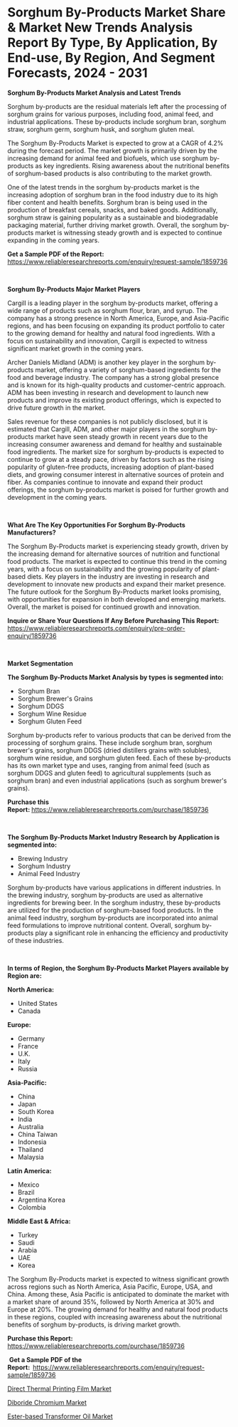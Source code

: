 <p><h1>Sorghum By-Products Market Share & Market New Trends Analysis Report By Type, By Application, By End-use, By Region, And Segment Forecasts, 2024 - 2031</h1></p><p><strong>Sorghum By-Products Market Analysis and Latest Trends</strong></p>
<p><p>Sorghum by-products are the residual materials left after the processing of sorghum grains for various purposes, including food, animal feed, and industrial applications. These by-products include sorghum bran, sorghum straw, sorghum germ, sorghum husk, and sorghum gluten meal.</p><p>The Sorghum By-Products Market is expected to grow at a CAGR of 4.2% during the forecast period. The market growth is primarily driven by the increasing demand for animal feed and biofuels, which use sorghum by-products as key ingredients. Rising awareness about the nutritional benefits of sorghum-based products is also contributing to the market growth.</p><p>One of the latest trends in the sorghum by-products market is the increasing adoption of sorghum bran in the food industry due to its high fiber content and health benefits. Sorghum bran is being used in the production of breakfast cereals, snacks, and baked goods. Additionally, sorghum straw is gaining popularity as a sustainable and biodegradable packaging material, further driving market growth. Overall, the sorghum by-products market is witnessing steady growth and is expected to continue expanding in the coming years.</p></p>
<p><strong>Get a Sample PDF of the Report:&nbsp;</strong> <a href="https://www.reliableresearchreports.com/enquiry/request-sample/1859736">https://www.reliableresearchreports.com/enquiry/request-sample/1859736</a></p>
<p>&nbsp;</p>
<p><strong>Sorghum By-Products Major Market Players</strong></p>
<p><p>Cargill is a leading player in the sorghum by-products market, offering a wide range of products such as sorghum flour, bran, and syrup. The company has a strong presence in North America, Europe, and Asia-Pacific regions, and has been focusing on expanding its product portfolio to cater to the growing demand for healthy and natural food ingredients. With a focus on sustainability and innovation, Cargill is expected to witness significant market growth in the coming years.</p><p>Archer Daniels Midland (ADM) is another key player in the sorghum by-products market, offering a variety of sorghum-based ingredients for the food and beverage industry. The company has a strong global presence and is known for its high-quality products and customer-centric approach. ADM has been investing in research and development to launch new products and improve its existing product offerings, which is expected to drive future growth in the market.</p><p>Sales revenue for these companies is not publicly disclosed, but it is estimated that Cargill, ADM, and other major players in the sorghum by-products market have seen steady growth in recent years due to the increasing consumer awareness and demand for healthy and sustainable food ingredients. The market size for sorghum by-products is expected to continue to grow at a steady pace, driven by factors such as the rising popularity of gluten-free products, increasing adoption of plant-based diets, and growing consumer interest in alternative sources of protein and fiber. As companies continue to innovate and expand their product offerings, the sorghum by-products market is poised for further growth and development in the coming years.</p></p>
<p>&nbsp;</p>
<p><strong>What Are The Key Opportunities For Sorghum By-Products Manufacturers?</strong></p>
<p><p>The Sorghum By-Products market is experiencing steady growth, driven by the increasing demand for alternative sources of nutrition and functional food products. The market is expected to continue this trend in the coming years, with a focus on sustainability and the growing popularity of plant-based diets. Key players in the industry are investing in research and development to innovate new products and expand their market presence. The future outlook for the Sorghum By-Products market looks promising, with opportunities for expansion in both developed and emerging markets. Overall, the market is poised for continued growth and innovation.</p></p>
<p><strong>Inquire or Share Your Questions If Any Before Purchasing This Report:</strong> <a href="https://www.reliableresearchreports.com/enquiry/pre-order-enquiry/1859736">https://www.reliableresearchreports.com/enquiry/pre-order-enquiry/1859736</a></p>
<p>&nbsp;</p>
<p><strong>Market Segmentation</strong></p>
<p><strong>The Sorghum By-Products Market Analysis by types is segmented into:</strong></p>
<p><ul><li>Sorghum Bran</li><li>Sorghum Brewer's Grains</li><li>Sorghum DDGS</li><li>Sorghum Wine Residue</li><li>Sorghum Gluten Feed</li></ul></p>
<p><p>Sorghum by-products refer to various products that can be derived from the processing of sorghum grains. These include sorghum bran, sorghum brewer's grains, sorghum DDGS (dried distillers grains with solubles), sorghum wine residue, and sorghum gluten feed. Each of these by-products has its own market type and uses, ranging from animal feed (such as sorghum DDGS and gluten feed) to agricultural supplements (such as sorghum bran) and even industrial applications (such as sorghum brewer's grains).</p></p>
<p><strong>Purchase this Report:&nbsp;</strong><a href="https://www.reliableresearchreports.com/purchase/1859736">https://www.reliableresearchreports.com/purchase/1859736</a></p>
<p>&nbsp;</p>
<p><strong>The Sorghum By-Products Market Industry Research by Application is segmented into:</strong></p>
<p><ul><li>Brewing Industry</li><li>Sorghum Industry</li><li>Animal Feed Industry</li></ul></p>
<p><p>Sorghum by-products have various applications in different industries. In the brewing industry, sorghum by-products are used as alternative ingredients for brewing beer. In the sorghum industry, these by-products are utilized for the production of sorghum-based food products. In the animal feed industry, sorghum by-products are incorporated into animal feed formulations to improve nutritional content. Overall, sorghum by-products play a significant role in enhancing the efficiency and productivity of these industries.</p></p>
<p>&nbsp;</p>
<p><strong>In terms of Region, the Sorghum By-Products Market Players available by Region are:</strong></p>
<p>
    <p> <strong> North America: </strong>
        <ul>
            <li>United States</li>
            <li>Canada</li>
        </ul>
        </p> 
    <p> <strong> Europe: </strong>
        <ul>
            <li>Germany</li>
            <li>France</li>
            <li>U.K.</li>
            <li>Italy</li>
            <li>Russia</li>
        </ul>
        </p> 
    <p> <strong> Asia-Pacific: </strong>
        <ul>
            <li>China</li>
            <li>Japan</li>
            <li>South Korea</li>
            <li>India</li>
            <li>Australia</li>
            <li>China Taiwan</li>
            <li>Indonesia</li>
            <li>Thailand</li>
            <li>Malaysia</li>
        </ul>
        </p> 
    <p> <strong> Latin America: </strong>
        <ul>
            <li>Mexico</li>
            <li>Brazil</li>
            <li>Argentina Korea</li>
            <li>Colombia</li>
        </ul>
        </p> 
    <p> <strong> Middle East & Africa: </strong>
        <ul>
            <li>Turkey</li>
            <li>Saudi</li>
            <li>Arabia</li>
            <li>UAE</li>
            <li>Korea</li>
        </ul>
    </p>
    </p>
<p><p>The Sorghum By-Products market is expected to witness significant growth across regions such as North America, Asia Pacific, Europe, USA, and China. Among these, Asia Pacific is anticipated to dominate the market with a market share of around 35%, followed by North America at 30% and Europe at 20%. The growing demand for healthy and natural food products in these regions, coupled with increasing awareness about the nutritional benefits of sorghum by-products, is driving market growth.</p></p>
<p><strong>Purchase this Report: </strong><a href="https://www.reliableresearchreports.com/purchase/1859736">https://www.reliableresearchreports.com/purchase/1859736</a></p>
<p>&nbsp;<strong>Get a Sample PDF of the Report:&nbsp;&nbsp;</strong><a href="https://www.reliableresearchreports.com/enquiry/request-sample/1859736">https://www.reliableresearchreports.com/enquiry/request-sample/1859736</a></p>
<p><strong></strong></p>
<p><p><a href="https://view.publitas.com/reportprime-1/direct-thermal-printing-film-market-provides-detailed-segmentation-of-this-market-based-on-type-application-and-region-and-forecast-for-the-period-from-2024-2031/">Direct Thermal Printing Film Market</a></p><p><a href="https://view.publitas.com/reportprime-1/diboride-chromium-market-centers-on-aspects-such-as-market-growth-market-share-market-opportunity-and-projected-forecasts-spanning-from-2024-to-2031/">Diboride Chromium Market</a></p><p><a href="https://view.publitas.com/reportprime-1/ester-based-transformer-oil-market-with-the-goal-of-estimating-the-market-size-and-future-growth-potential-of-various-market-segments-based-on-component-applications-end-user-and-region/">Ester-based Transformer Oil Market</a></p></p>